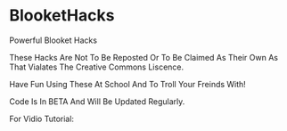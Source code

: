 # BlooketHacks
Powerful Blooket Hacks

These Hacks Are Not To Be Reposted Or To Be Claimed As Their Own As That Vialates The Creative Commons Liscence.

Have Fun Using These At School And To Troll Your Freinds With!

Code Is In BETA And Will Be Updated Regularly.

For Vidio Tutorial:
